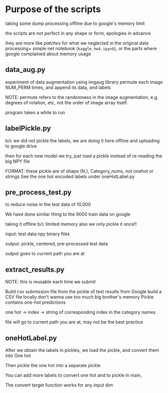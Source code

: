 # Purpose of the scripts
taking some dump processing offline due to google's memory limit

the scripts are not perfect in any shape or form, apologies in advance

they are more like *patches* for what we neglected in the original data processing+ simple net notebook (`kaggle_hw4.ipynb`), or the parts where google complained about memory usage

## data_aug.py
experiment of data augmentation using imgaug library
permute each image NUM_PERM times, and append its data, and labels


NOTE: permute refers to the randomness in the image augmentation, e.g.
degrees of rotation, etc, not the order of image array itself.

program takes a while to run

## labelPickle.py

b/c we did not pickle the labels, we are doing it here offline
and uploading to google drive

then for each new model we try,
just load a pickle instead of re-reading the big NPY file

FORMAT: these pickle are of shape (N,), Category_nums, not onehot or strings
See the one hot encoded labels under oneHotLabel.py


## pre_process_test.py
to reduce noise in the test data of 10,000

We have done similar thing to the 9000 train data on google

taking it offline b/c limited memory
also we only pickle it once!!

 input: test data npy binary files

 output: pickle, centered, pre-processed test data

 output goes to current path you are at

## extract_results.py
NOTE: this is reusable each time we submit

Build csv submission file
from the pickle of test results from Google
build a CSV file locally
don't wanna use too much big brother's memory
Pickle contains one-hot predictions

one hot -> index -> string of corresponding index in the category names

file will go to current path you are at, may not be the best practice



## oneHotLabel.py

After we obtain the labels in pickles, we load the pickle,
and convert them into One hot

Then pickle the one hot into a separate pickle

You can add more labels to convert one hot and to pickle in main,

The convert target function works for any input dim

